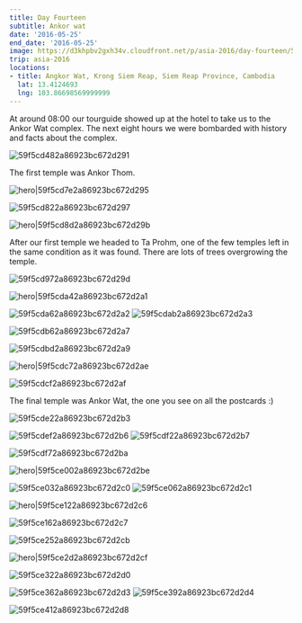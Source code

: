 ```yaml
---
title: Day Fourteen
subtitle: Ankor wat
date: '2016-05-25'
end_date: '2016-05-25'
image: https://d3khpbv2gxh34v.cloudfront.net/p/asia-2016/day-fourteen/59f5cd3d2a86923bc672d28e.jpg
trip: asia-2016
locations:
- title: Angkor Wat, Krong Siem Reap, Siem Reap Province, Cambodia
  lat: 13.4124693
  lng: 103.86698569999999
---
```


At around 08:00 our tourguide showed up at the hotel to take us to the Ankor Wat complex. The next eight hours we were bombarded with history and facts about the complex.

![59f5cd482a86923bc672d291](https://d3khpbv2gxh34v.cloudfront.net/p/asia-2016/day-fourteen/59f5cd4e2a86923bc672d294.jpg "1.5")

The first temple was Ankor Thom.

![hero|59f5cd7e2a86923bc672d295](https://d3khpbv2gxh34v.cloudfront.net/p/asia-2016/day-fourteen/59f5cd7e2a86923bc672d295.jpg "1.506")

![59f5cd822a86923bc672d297](https://d3khpbv2gxh34v.cloudfront.net/p/asia-2016/day-fourteen/59f5cd872a86923bc672d299.jpg "1.506")

![hero|59f5cd8d2a86923bc672d29b](https://d3khpbv2gxh34v.cloudfront.net/p/asia-2016/day-fourteen/59f5cd8d2a86923bc672d29b.jpg "1.506")

After our first temple we headed to Ta Prohm, one of the few temples left in the same condition as it was found. There are lots of trees overgrowing the temple.

![59f5cd972a86923bc672d29d](https://d3khpbv2gxh34v.cloudfront.net/p/asia-2016/day-fourteen/59f5cd9d2a86923bc672d29f.jpg "1.506")

![hero|59f5cda42a86923bc672d2a1](https://d3khpbv2gxh34v.cloudfront.net/p/asia-2016/day-fourteen/59f5cda42a86923bc672d2a1.jpg "1.506")

![59f5cda62a86923bc672d2a2](https://d3khpbv2gxh34v.cloudfront.net/p/asia-2016/day-fourteen/59f5cdac2a86923bc672d2a4.jpg "1.506")
![59f5cdab2a86923bc672d2a3](https://d3khpbv2gxh34v.cloudfront.net/p/asia-2016/day-fourteen/59f5cdb12a86923bc672d2a6.jpg "1.506")

![59f5cdb62a86923bc672d2a7](https://d3khpbv2gxh34v.cloudfront.net/p/asia-2016/day-fourteen/59f5cdbd2a86923bc672d2aa.jpg "1.506")

![59f5cdbd2a86923bc672d2a9](https://d3khpbv2gxh34v.cloudfront.net/p/asia-2016/day-fourteen/59f5cdbe2a86923bc672d2ac.jpg "1.506")

![hero|59f5cdc72a86923bc672d2ae](https://d3khpbv2gxh34v.cloudfront.net/p/asia-2016/day-fourteen/59f5cdc72a86923bc672d2ae.jpg "1.506")

![59f5cdcf2a86923bc672d2af](https://d3khpbv2gxh34v.cloudfront.net/p/asia-2016/day-fourteen/59f5cdd62a86923bc672d2b2.jpg "1.506")

The final temple was Ankor Wat, the one you see on all the postcards :)

![59f5cde22a86923bc672d2b3](https://d3khpbv2gxh34v.cloudfront.net/p/asia-2016/day-fourteen/59f5cde72a86923bc672d2b5.jpg "1.5")

![59f5cdef2a86923bc672d2b6](https://d3khpbv2gxh34v.cloudfront.net/p/asia-2016/day-fourteen/59f5cdf32a86923bc672d2b8.jpg "1.506")
![59f5cdf22a86923bc672d2b7](https://d3khpbv2gxh34v.cloudfront.net/p/asia-2016/day-fourteen/59f5cdf72a86923bc672d2bb.jpg "1.506")

![59f5cdf72a86923bc672d2ba](https://d3khpbv2gxh34v.cloudfront.net/p/asia-2016/day-fourteen/59f5cdfb2a86923bc672d2bd.jpg "1.506")

![hero|59f5ce002a86923bc672d2be](https://d3khpbv2gxh34v.cloudfront.net/p/asia-2016/day-fourteen/59f5ce002a86923bc672d2be.jpg "1.506")

![59f5ce032a86923bc672d2c0](https://d3khpbv2gxh34v.cloudfront.net/p/asia-2016/day-fourteen/59f5ce072a86923bc672d2c2.jpg "1.506")
![59f5ce062a86923bc672d2c1](https://d3khpbv2gxh34v.cloudfront.net/p/asia-2016/day-fourteen/59f5ce0b2a86923bc672d2c4.jpg "1.608")

![hero|59f5ce122a86923bc672d2c6](https://d3khpbv2gxh34v.cloudfront.net/p/asia-2016/day-fourteen/59f5ce122a86923bc672d2c6.jpg "1.506")

![59f5ce162a86923bc672d2c7](https://d3khpbv2gxh34v.cloudfront.net/p/asia-2016/day-fourteen/59f5ce1a2a86923bc672d2c8.jpg "1.506")

![59f5ce252a86923bc672d2cb](https://d3khpbv2gxh34v.cloudfront.net/p/asia-2016/day-fourteen/59f5ce282a86923bc672d2cd.jpg "1.664")

![hero|59f5ce2d2a86923bc672d2cf](https://d3khpbv2gxh34v.cloudfront.net/p/asia-2016/day-fourteen/59f5ce2d2a86923bc672d2cf.jpg "1.839")

![59f5ce322a86923bc672d2d0](https://d3khpbv2gxh34v.cloudfront.net/p/asia-2016/day-fourteen/59f5ce342a86923bc672d2d2.jpg "1.506")

![59f5ce362a86923bc672d2d3](https://d3khpbv2gxh34v.cloudfront.net/p/asia-2016/day-fourteen/59f5ce3b2a86923bc672d2d5.jpg "1.506")
![59f5ce392a86923bc672d2d4](https://d3khpbv2gxh34v.cloudfront.net/p/asia-2016/day-fourteen/59f5ce3e2a86923bc672d2d7.jpg "1.506")

![59f5ce412a86923bc672d2d8](https://d3khpbv2gxh34v.cloudfront.net/p/asia-2016/day-fourteen/59f5ce452a86923bc672d2d9.jpg "1.5")

